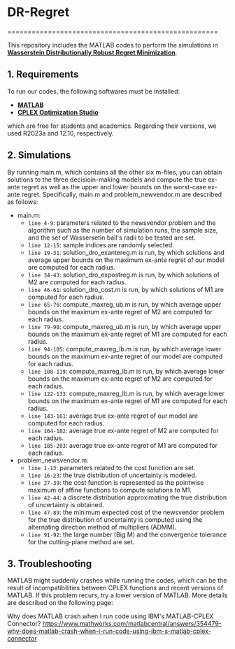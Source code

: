 # DR-Regret
====================================================

This repository includes the MATLAB codes to perform the simulations in **[Wasserstein Distributionally Robust Regret Minimization][paper_link]**.

## 1. Requirements
To run our codes, the following softwares must be installed:
- **[MATLAB][MATLAB]**
- **[CPLEX Optimization Studio][CPLEX]**

which are free for students and academics. Regarding their versions, we used R2023a and 12.10, respectively. 

## 2. Simulations 
By running main.m, which contains all the other six m-files, you can obtain solutions to the three decisioin-making models and compute the true ex-ante regret as well as the upper and lower bounds on the worst-case ex-ante regret. Specifically, main.m and problem_newvendor.m are described as follows: 
- main.m:
  - `line 4-9`: parameters related to the newsvendor problem and the algorithm such as the number of simulation runs, the sample size, and the set of Wassersetin ball's radii to be tested are set.
  - `line 12-15`: sample indices are randomly selected.
  - `line 19-31`: solution_dro_exantereg.m is run, by which solutions and average upper bounds on the maximum ex-ante regret of our model are computed for each radius.
  - `line 34-43`: solution_dro_expostreg.m is run, by which solutions of M2 are computed for each radius.
  - `line 46-61`: solution_dro_cost.m is run, by which solutions of M1 are computed for each radius.
  - `line 65-76`: compute_maxreg_ub.m is run, by which average upper bounds on the maximum ex-ante regret of M2 are computed for each radius.
  - `line 79-90`: compute_maxreg_ub.m is run, by which average upper bounds on the maximum ex-ante regret of M1 are computed for each radius.
  - `line 94-105`: compute_maxreg_lb.m is run, by which average lower bounds on the maximum ex-ante regret of our model are computed for each radius.
  - `line 108-119`: compute_maxreg_lb.m is run, by which average lower bounds on the maximum ex-ante regret of M2 are computed for each radius.
  - `line 122-133`: compute_maxreg_lb.m is run, by which average lower bounds on the maximum ex-ante regret of M1 are computed for each radius.
  - `line 143-161`: average true ex-ante regret of our model are computed for each radius.
  - `line 164-182`: average true ex-ante regret of M2 are computed for each radius.
  - `line 185-203`: average true ex-ante regret of M1 are computed for each radius.
- problem_newsvendor.m:
  - `line 1-13`: parameters related to the cost function are set.
  - `line 16-23`: the true distribution of uncertainty is modeled. 
  - `line 27-39`: the cost function is represented as the pointwise maximum of affine functions to compute solutions to M1.
  - `line 42-44`: a discrete distribution approximating the true distribution of uncertainty is obtained.
  - `line 47-89`: the minimum expected cost of the newsvendor problem for the true distribution of uncertainty is computed using the alternating direction method of multipliers (ADMM).
  - `line 91-92`: the large number (Big M) and the convergence tolerance for the cutting-plane method are set.  

## 3. Troubleshooting
MATLAB might suddenly crashes while running the codes, which can be the result of incompatibilities between CPLEX functions and recent versions of MATLAB. If this problem recurs, try a lower version of MATLAB. More details are described on the following page:

Why does MATLAB crash when I run code using IBM's MATLAB-CPLEX Connector?
https://www.mathworks.com/matlabcentral/answers/354479-why-does-matlab-crash-when-i-run-code-using-ibm-s-matlab-cplex-connector

[paper_link]: ..
[MATLAB]: https://matlab.mathworks.com
[CPLEX]: https://www.ibm.com/products/ilog-cplex-optimization-studio
